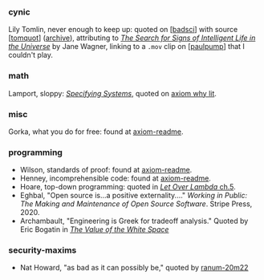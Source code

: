 
### cynic

Lily Tomlin, never enough to keep up: quoted on [[badsci]] with source
[[tomquot]] \([archive][tomquotwb]), attributing to [_The Search for Signs
of Intelligent Life in the Universe_][tomsear] by Jane Wagner, linking to a
`.mov` clip on [[paulpump]] that I couldn't play.

[badsci]: https://personal.ems.psu.edu/~fraser/BadScience.html>,
[tomquot]: http://www.lilytomlin.com/lily/quotes.htm
[tomquotwb]: https://web.archive.org/web/20120306163127/http://www.lilytomlin.com/lily/quotes.htm
[tomsear]: https://en.wikipedia.org/wiki/The_Search_for_Signs_of_Intelligent_Life_in_the_Universe
[paulpump]: https://web.archive.org/web/20120107091143/http://www.lilytomlin.com/char/paul/paulpump.htm

### math

Lamport, sloppy: [_Specifying Systems_], quoted on [axiom why lit].

[_Specifying Systems_]: https://www.microsoft.com/en-us/research/publication/specifying-systems-the-tla-language-and-tools-for-hardware-and-software-engineers/?from=http%3A%2F%2Fresearch.microsoft.com%2Fen-us%2Fum%2Fpeople%2Flamport%2Ftla%2Fbook-02-08-08.pdf
[axiom why lit]: http://axiom-developer.org/axiom-website/documentation.html

### misc

Gorka, what you do for free: found at [axiom-readme].

### programming

- Wilson, standards of proof: found at [axiom-readme].
- Henney, incomprehensible code: found at [axiom-readme].
- Hoare, top-down programming: quoted in [_Let Over Lambda_ ch.5].
- Eghbal, "Open source is...a positive externality...." _Working in Public:
  The Making and Maintenance of Open Source Software_. Stripe Press, 2020.
- Archambault, "Engineering is Greek for tradeoff analysis."
  Quoted by Eric Bogatin in [_The Value of the White Space_][bogatin20]

[_Let Over Lambda_ ch.5]: https://letoverlambda.com/index.cl/guest/chap5.html
[axiom-readme]: https://github.com/daly/axiom
[bogatin20]: https://www.altium.com/live-conference/altiumlive-2018-annual-pcb-design-summit/sessions/value-white-space

### security-maxims

- Nat Howard, "as bad as it can possibly be," quoted by [ranum-20m22]

[ranum-20m22]: https://freethoughtblogs.com/stderr/2020/12/22/more-about-the-solarwinds-breach/
